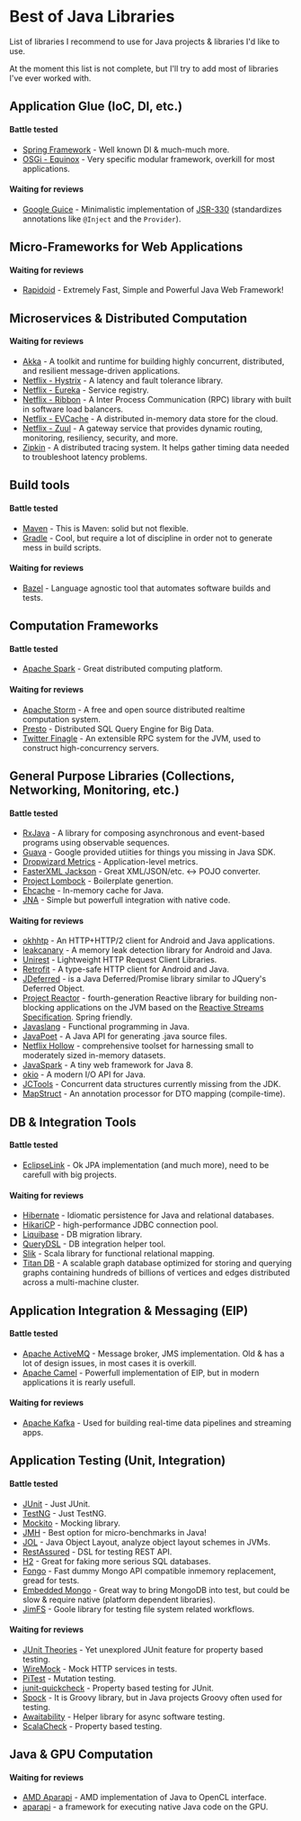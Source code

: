 # Best of Java Libraries
List of libraries I recommend to use for Java projects &amp; libraries I'd like to use.

At the moment this list is not complete, but I'll try to add most of libraries I've ever worked with.

## Application Glue (IoC, DI, etc.)
#### Battle tested
- [Spring Framework](https://projects.spring.io/spring-framework/) - Well known DI & much-much more.
- [OSGi - Equinox](http://www.eclipse.org/equinox/) - Very specific modular framework, overkill for most applications.

#### Waiting for reviews
- [Google Guice](https://github.com/google/guice) - Minimalistic implementation of [JSR-330](https://www.jcp.org/en/jsr/detail?id=330) (standardizes annotations like ```@Inject``` and the ```Provider```).

## Micro-Frameworks for Web Applications
#### Waiting for reviews
- [Rapidoid](http://www.rapidoid.org) - Extremely Fast, Simple and Powerful Java Web Framework!

## Microservices & Distributed Computation
#### Waiting for reviews
- [Akka](http://akka.io) - A toolkit and runtime for building highly concurrent, distributed, and resilient message-driven applications.
- [Netflix - Hystrix](https://github.com/Netflix/Hystrix) - A latency and fault tolerance library.
- [Netflix - Eureka](https://github.com/Netflix/eureka) - Service registry.
- [Netflix - Ribbon](https://github.com/Netflix/ribbon) - A Inter Process Communication (RPC) library with built in software load balancers.
- [Netflix - EVCache](https://github.com/Netflix/EVCache) - A distributed in-memory data store for the cloud. 
- [Netflix - Zuul](https://github.com/Netflix/zuul) - A gateway service that provides dynamic routing, monitoring, resiliency, security, and more.
- [Zipkin](http://zipkin.io/) - A distributed tracing system. It helps gather timing data needed to troubleshoot latency problems.

## Build tools
#### Battle tested
- [Maven](https://maven.apache.org/download.cgi) - This is Maven: solid but not flexible.
- [Gradle](https://gradle.org/) - Cool, but require a lot of discipline in order not to generate mess in build scripts.

#### Waiting for reviews
- [Bazel](https://bazel.build/) - Language agnostic tool that automates software builds and tests.

## Computation Frameworks
#### Battle tested
- [Apache Spark](http://spark.apache.org) - Great distributed computing platform.

#### Waiting for reviews
- [Apache Storm](http://storm-project.net/) - A free and open source distributed realtime computation system.
- [Presto](https://prestodb.io/) - Distributed SQL Query Engine for Big Data.
- [Twitter Finagle](https://twitter.github.io/finagle/) - An extensible RPC system for the JVM, used to construct high-concurrency servers.

## General Purpose Libraries (Collections, Networking, Monitoring, etc.)
#### Battle tested
- [RxJava](https://github.com/ReactiveX/RxJava) - A library for composing asynchronous and event-based programs using observable sequences.
- [Guava](https://github.com/google/guava) - Google provided utiities for things you missing in Java SDK.
- [Dropwizard Metrics](https://github.com/dropwizard/metrics) - Application-level metrics.
- [FasterXML Jackson](https://github.com/FasterXML/jackson) - Great XML/JSON/etc. <-> POJO converter.
- [Project Lombock](https://projectlombok.org/) - Boilerplate genertion.
- [Ehcache](http://www.ehcache.org) - In-memory cache for Java.
- [JNA](https://github.com/java-native-access/jna) - Simple but powerfull integration with native code.

#### Waiting for reviews
- [okhhtp](https://github.com/square/okhttp) - An HTTP+HTTP/2 client for Android and Java applications.
- [leakcanary](https://github.com/square/leakcanary) - A memory leak detection library for Android and Java.
- [Unirest](http://unirest.io/) - Lightweight HTTP Request Client Libraries.
- [Retrofit](http://square.github.io/retrofit/) - A type-safe HTTP client for Android and Java.
- [JDeferred](http://jdeferred.org/) - is a Java Deferred/Promise library similar to JQuery's Deferred Object.
- [Project Reactor](https://projectreactor.io/) - fourth-generation Reactive library for building non-blocking applications on the JVM based on the [Reactive Streams Specification](https://github.com/reactive-streams/reactive-streams-jvm). Spring friendly.
- [Javaslang](http://www.javaslang.io/) - Functional programming in Java.
- [JavaPoet](https://github.com/square/javapoet) - A Java API for generating .java source files.
- [Netflix Hollow]() - comprehensive toolset for harnessing small to moderately sized in-memory datasets.
- [JavaSpark](https://github.com/perwendel/spark) - A tiny web framework for Java 8.
- [okio](https://github.com/square/okio) - A modern I/O API for Java.
- [JCTools](https://github.com/JCTools/JCTools) - Concurrent data structures currently missing from the JDK.
- [MapStruct](http://mapstruct.org) - An annotation processor for DTO mapping (compile-time).

## DB & Integration Tools
#### Battle tested
- [EclipseLink](http://www.eclipse.org/eclipselink/) - Ok JPA implementation (and much more), need to be carefull with big projects.

#### Waiting for reviews
- [Hibernate](http://hibernate.org/) - Idiomatic persistence for Java and relational databases. 
- [HikariCP](https://github.com/brettwooldridge/HikariCP) - high-performance JDBC connection pool.
- [Liquibase](http://www.liquibase.org/) - DB migration library.
- [QueryDSL](http://www.querydsl.com/) - DB integration helper tool.
- [Slik](http://slick.lightbend.com/) - Scala library for functional relational mapping.
- [Titan DB](http://titan.thinkaurelius.com/) - A scalable graph database optimized for storing and querying graphs containing hundreds of billions of vertices and edges distributed across a multi-machine cluster.

## Application Integration & Messaging (EIP)
#### Battle tested
- [Apache ActiveMQ](http://activemq.apache.org/) - Message broker, JMS implementation. Old & has a lot of design issues, in most cases it is overkill.
- [Apache Camel](http://camel.apache.org/) - Powerfull implementation of EIP, but in modern applications it is rearly usefull.

#### Waiting for reviews
- [Apache Kafka](https://kafka.apache.org/) - Used for building real-time data pipelines and streaming apps.

## Application Testing (Unit, Integration)
#### Battle tested
- [JUnit](http://junit.org/junit5) - Just JUnit.
- [TestNG](http://testng.org/doc/index.html) - Just TestNG.
- [Mockito](http://site.mockito.org) - Mocking library. 
- [JMH](http://openjdk.java.net/projects/code-tools/jmh/) - Best option for micro-benchmarks in Java!
- [JOL](http://openjdk.java.net/projects/code-tools/jol/) - Java Object Layout, analyze object layout schemes in JVMs.
- [RestAssured](https://github.com/rest-assured/rest-assured) - DSL for testing REST API.
- [H2](http://www.h2database.com/html/tutorial.html) - Great for faking more serious SQL databases.
- [Fongo](https://github.com/fakemongo/fongo) - Fast dummy Mongo API compatible inmemory replacement, gread for tests.
- [Embedded Mongo](https://github.com/flapdoodle-oss/de.flapdoodle.embed.mongo) - Great way to bring MongoDB into test, but could be slow & require native (platform dependent libraries).
- [JimFS](https://github.com/google/jimfs) - Goole library for testing file system related workflows.

#### Waiting for reviews
- [JUnit Theories](https://github.com/junit-team/junit4/wiki/theories) - Yet unexplored JUnit feature for property based testing.
- [WireMock](http://wiremock.org) - Mock HTTP services in tests.
- [PiTest](http://pitest.org) - Mutation testing.
- [junit-quickcheck](https://github.com/pholser/junit-quickcheck) - Property based testing for JUnit.
- [Spock](http://spockframework.org/) - It is Groovy library, but in Java projects Groovy often used for testing.
- [Awaitability](https://github.com/awaitility/awaitility) - Helper library for async software testing.
- [ScalaCheck](https://www.scalacheck.org/) - Property based testing.

## Java & GPU Computation
#### Waiting for reviews
- [AMD Aparapi](http://aparapi.github.io/) - AMD implementation of Java to OpenCL interface.
- [aparapi](https://github.com/Syncleus/aparapi) - a framework for executing native Java code on the GPU.
